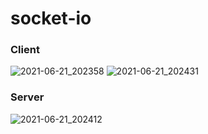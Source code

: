 # socket-io

### Client
![2021-06-21_202358](https://user-images.githubusercontent.com/58245926/122769433-c3806680-d2ce-11eb-99fa-1368a281c36b.png)
![2021-06-21_202431](https://user-images.githubusercontent.com/58245926/122769452-c7ac8400-d2ce-11eb-9461-53b9f1658734.png)
### Server
![2021-06-21_202412](https://user-images.githubusercontent.com/58245926/122769480-cc713800-d2ce-11eb-9ba5-d0a1bec27e84.png)

